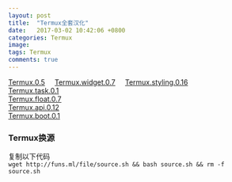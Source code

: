```yaml
---
layout: post
title:  "Termux全套汉化"
date:   2017-03-02 10:42:06 +0800
categories: Termux
image:
tags: Termux
comments: true
---
```

[Termux.0.5](http://funs.ml/file/Termux.apk)      
[Termux.widget.0.7](http://funs.ml/file/Termux.widget.0.7.apk)    
[Termux.styling.0.16](http://funs.ml/file/Termux.styling.0.16.apk)    
[Termux.task.0.1](http://funs.ml/file/Termux.task.0.1.apk)   
[Termux.float.0.7](http://funs.ml/file/Termux.float.0.7.apk)   
[Termux.api.0.12](http://funs.ml/file/Termux.api.0.12.apk)   
[Termux.boot.0.1](http://funs.ml/file/Termux.boot.0.1.apk)   

### Termux换源

复制以下代码   
`wget http://funs.ml/file/source.sh && bash source.sh && rm -f source.sh`


